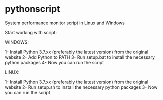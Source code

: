 # pythonscript
System performance monitor script in Linux and Windows

Start working with script:

WINDOWS:

1- Install Python 3.7.xx (preferably the latest version) from the original website
2- Add Python to PATH 
3- Run setup.bat to install the necessary python packages
4- Now you can run the script


LINUX:

1- Install Python 3.7.xx (preferably the latest version) from the original website
2- Run setup.sh to install the necessary python packages
3- Now you can run the script


